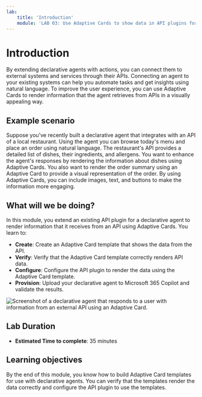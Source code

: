 ```yaml
---
lab:
    title: 'Introduction'
    module: 'LAB 03: Use Adaptive Cards to show data in API plugins for declarative agents'
---
```


# Introduction

By extending declarative agents with actions, you can connect them to external systems and services through their APIs. Connecting an agent to your existing systems can help you automate tasks and get insights using natural language. To improve the user experience, you can use Adaptive Cards to render information that the agent retrieves from APIs in a visually appealing way.

## Example scenario

Suppose you've recently built a declarative agent that integrates with an API of a local restaurant. Using the agent you can browse today's menu and place an order using natural language. The restaurant's API provides a detailed list of dishes, their ingredients, and allergens. You want to enhance the agent's responses by rendering the information about dishes using Adaptive Cards. You also want to render the order summary using an Adaptive Card to provide a visual representation of the order. By using Adaptive Cards, you can include images, text, and buttons to make the information more engaging.

## What will we be doing?

In this module, you extend an existing API plugin for a declarative agent to render information that it receives from an API using Adaptive Cards. You learn to:

- **Create**: Create an Adaptive Card template that shows the data from the API.
- **Verify**: Verify that the Adaptive Card template correctly renders API data.
- **Configure**: Configure the API plugin to render the data using the Adaptive Card template.
- **Provision**: Upload your declarative agent to Microsoft 365 Copilot and validate the results.

![Screenshot of a declarative agent that responds to a user with information from an external API using an Adaptive Card.](../media/1-agent-response-adaptive-card-dish.png)

## Lab Duration

- **Estimated Time to complete**: 35 minutes

## Learning objectives

By the end of this module, you know how to build Adaptive Card templates for use with declarative agents. You can verify that the templates render the data correctly and configure the API plugin to use the templates.
